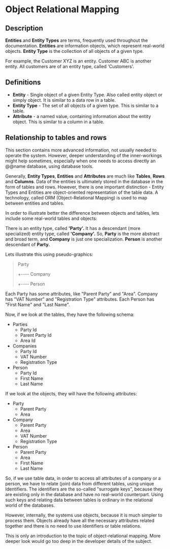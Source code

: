 # Object Relational Mapping



## Description 

**Entities** and **Entity Types** are terms, frequently used throughout the documentation. **Entities** are information objects, which represent real-world objects. **Entity Type** is the collection of all objects of a given type.

For example, the Customer XYZ is an entity. Customer ABC is another entity. All customers are of an entity type, called 'Customers'.

## Definitions

- **Entity** - Single object of a given Entity Type. Also called entity object or simply object. It is similar to a data row in a table.
- **Entity Type** - The set of all objects of a given type. This is similar to a table.
- **Attribute** - a named value, containing information about the entity object. This is similar to a column in a table.

## Relationship to tables and rows

This section contains more advanced information, not usually needed to operate the system. However, deeper understanding of the inner-workings might help sometimes, especially when one needs to access directly an @@name database, using database tools.

Generally, **Entity Types**, **Entities** and **Attributes** are much like **Tables**, **Rows** and **Columns**. Data of the entities is ultimately stored in the database in the form of tables and rows. However, there is one important distinction - Entity Types and Entities are object-oriented representation of the table data. A technology, called ORM (Object-Relational Mapping) is used to map between entities and tables.

In order to illustrate better the difference between objects and tables, lets include some real-world tables and objects:

There is an entity type, called **'Party'.** It has a descendant (more specialized) entity type, called **'Company'.** So, **Party** is the more abstract and broad term, and **Company** is just one specialization. **Person** is another descendant of **Party.**

Lets illustrate this using pseudo-graphics:

> Party
>
> +---- Company
>
> +---- Person

Each Party has some attributes, like "Parent Party" and "Area". Company has "VAT Number" and "Registration Type" attributes. Each Person has "First Name" and "Last Name".

Now, if we look at the tables, they have the following schema:

- Parties
  - Party Id
  - Parent Party Id
  - Area Id
- Companies
  - Party Id
  - VAT Number
  - Registration Type
- Person
  - Party Id
  - First Name
  - Last Name

If we look at the objects, they will have the following attributes:

- Party
  - Parent Party
  - Area
- Company
  - Parent Party
  - Area
  - VAT Number
  - Registration Type
- Person
  - Parent Party
  - Area
  - First Name
  - Last Name

So, if we use table data, in order to access all attributes of a company or a person, we have to relate (join) data from different tables, using unique Identifiers. The identifiers are the so-called "surrogate keys", because they are existing only in the database and have no real-world counterpart. Using such keys and relating data between tables is ordinary in the relational world of the databases.

However, internally, the systems use objects, because it is much simpler to process them. Objects already have all the necessary attributes related together and there is no need to use Identifiers or table relations.

This is only an introduction to the topic of object-relational mapping. More deeper look would go too deep in the developer details of the subject.
